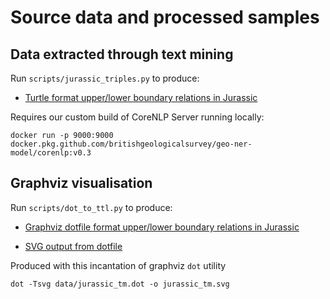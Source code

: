 # Source data and processed samples

## Data extracted through text mining

Run `scripts/jurassic_triples.py` to produce:

 * [Turtle format upper/lower boundary relations in Jurassic](jurassic_tm.ttl)

Requires our custom build of CoreNLP Server running locally:

```
docker run -p 9000:9000 docker.pkg.github.com/britishgeologicalsurvey/geo-ner-model/corenlp:v0.3
```

## Graphviz visualisation

Run `scripts/dot_to_ttl.py` to produce:

 * [Graphviz dotfile format upper/lower boundary relations in Jurassic](jurassic_tm.dot)

 * [SVG output from dotfile](jurassic_tm.svg)

Produced with this incantation of graphviz `dot` utility

```
dot -Tsvg data/jurassic_tm.dot -o jurassic_tm.svg
```

